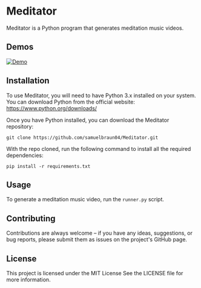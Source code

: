 # Meditator

Meditator is a Python program that generates meditation music videos. 

## Demos

[![Demo](https://www.shareicon.net/download/2015/09/08/97834_video.ico)](https://youtu.be/_EdpOhD3ORw)

## Installation

To use Meditator, you will need to have Python 3.x installed on your system. You can download Python from the official website: https://www.python.org/downloads/

Once you have Python installed, you can download the Meditator repository:

```
git clone https://github.com/samuelbraun04/Meditator.git
```

With the repo cloned, run the following command to install all the required dependencies:

```
pip install -r requirements.txt 
```

## Usage

To generate a meditation music video, run the `runner.py` script. 

## Contributing

Contributions are always welcome – if you have any ideas, suggestions, or bug reports, please submit them as issues on the project's GitHub page.

## License

This project is licensed under the MIT License See the LICENSE file for more information.